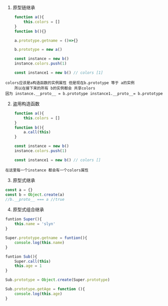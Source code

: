 
1. 原型链继承
```javascript
	function a(){
		this.colors = []
	}
	function b(){}

	a.prototype.getname = ()=>{}

	b.prototype = new a() 

	const instance = new b()
	instance.colors.push(1)

	const instance1 = new b() // colors [1] 
```
	colors应该是a构造函数的实例属性 但是现在b.prototype 等于 a的实例
		所以在接下来的所有 b的实例都会 共享colors
	因为 instance.__proto__ = b.prototype instance1.__proto__= b.prototype
	
2. 盗用构造函数
```javascript
	function a(){
		this.colors = []
	}
	function b(){
		a.call(this)
	}

	const instance = new b()
	instance.colors.push(1)

	const instance1 = new b() // colors [] 
```
	在这里每一个instance 都会有一个colors属性
3. 原型式继承
```javascript
const a = {}
const b = Object.create(a)
//b.__proto__ === a //true
```

4. 原型式组合继承
```javascript
funtion Super(){
	this.name = 'slyn'
}

Super.prototype.getname = funtion(){
	console.log(this.name)
}

funtion Sub(){
	Super.call(this)
	this.age = 1
}

Sub.prototype = Object.create(Super.prototype)

Sub.prototype.getAge = function (){ 
	console.log(this.age)
}


```